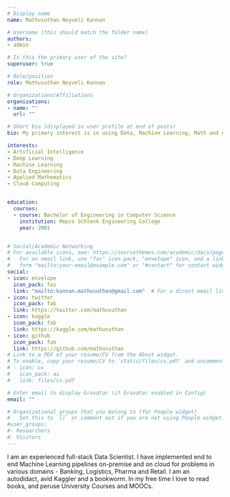```yaml
---
# Display name
name: Mathusuthan Neyveli Kannan

# Username (this should match the folder name)
authors:
- admin

# Is this the primary user of the site?
superuser: true

# Role/position
role: Mathusuthan Neyveli Kannan

# Organizations/Affiliations
organizations:
- name: ""
  url: ""

# Short bio (displayed in user profile at end of posts)
bio: My primary interest is in using Data, Machine Learning, Math and Algorithms to solve business problems.

interests:
- Artificial Intelligence
- Deep Learning
- Machine Learning
- Data Engineering
- Applied Mathematics
- Cloud Computing


education:
  courses:
  - course: Bachelor of Engineering in Computer Science
    institution: Mepco Schlenk Engineering College
    year: 2001


# Social/Academic Networking
# For available icons, see: https://sourcethemes.com/academic/docs/page-builder/#icons
#   For an email link, use "fas" icon pack, "envelope" icon, and a link in the
#   form "mailto:your-email@example.com" or "#contact" for contact widget.
social:
- icon: envelope
  icon_pack: fas
  link: "mailto:kannan.mathusuthan@gmail.com"  # For a direct email link, use "mailto:test@example.org".
- icon: twitter
  icon_pack: fab
  link: https://twitter.com/mathusuthan
- icon: kaggle
  icon_pack: fab
  link: https://kaggle.com/mathusuthan
- icon: github
  icon_pack: fab
  link: https://github.com/mathusuthan
# Link to a PDF of your resume/CV from the About widget.
# To enable, copy your resume/CV to `static/files/cv.pdf` and uncomment the lines below.
# - icon: cv
#   icon_pack: ai
#   link: files/cv.pdf

# Enter email to display Gravatar (if Gravatar enabled in Config)
email: ""

# Organizational groups that you belong to (for People widget)
#   Set this to `[]` or comment out if you are not using People widget.
#user_groups:
#- Researchers
#- Visitors
---
```


I am an experienced full-stack Data Scientist. I have implemented end to end Machine Learning pipelines on-premise and on cloud for problems in various domains - Banking, Logistics, Pharma and Retail. I am an autodidact, avid Kaggler and a bookworm. In my free time I love to read books, and peruse University Courses and MOOCs.
